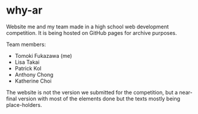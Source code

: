 # why-ar
Website me and my team made in a high school web development competition. It is being hosted on GitHub pages for archive purposes.

Team members:
- Tomoki Fukazawa (me)
- Lisa Takai
- Patrick Kol
- Anthony Chong
- Katherine Choi

The website is not the version we submitted for the competition, but a near-final version with most of the elements done but the texts mostly being place-holders. 
